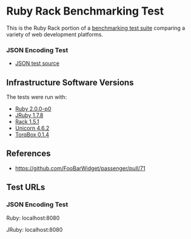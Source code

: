 # Ruby Rack Benchmarking Test

This is the Ruby Rack portion of a [benchmarking test suite](../) comparing a variety of web development platforms.

### JSON Encoding Test
* [JSON test source](config.ru)


## Infrastructure Software Versions
The tests were run with:

* [Ruby 2.0.0-p0](http://www.ruby-lang.org/)
* [JRuby 1.7.8](http://jruby.org/)
* [Rack 1.5.1](http://rack.github.com/)
* [Unicorn 4.6.2](http://unicorn.bogomips.org/)
* [TorqBox 0.1.4](http://torquebox.org/torqbox/)

## References
* https://github.com/FooBarWidget/passenger/pull/71

## Test URLs
### JSON Encoding Test

Ruby:
localhost:8080

JRuby:
localhost:8080

